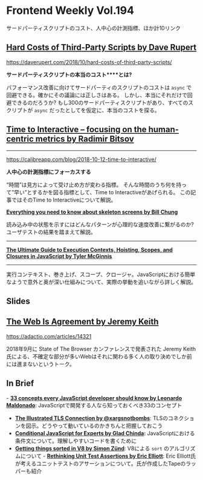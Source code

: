 # Frontend Weekly Vol.194
サードパーティスクリプトのコスト、人中心の計測指標、ほか計10リンク

## [**Hard Costs of Third-Party Scripts by Dave Rupert**](https://daverupert.com/2018/10/hard-costs-of-third-party-scripts/)

https://daverupert.com/2018/10/hard-costs-of-third-party-scripts/

**サードパーティスクリプトの****本当の****コスト****とは?**

パフォーマンス改善に向けてサードパーティのスクリプトのコストは `async` で回避できる。確かにその議論には正しさはある。
しかし、本当にそれだけで回避できるのだろうか?
もし300のサードパーティスクリプトがあり、すべてのスクリプトが `async` だったとしてを仮定に、本当のコストを探る。

## [**Time to Interactive – focusing on the human-centric metrics by Radimir Bitsov**](https://calibreapp.com/blog/2018-10-12-time-to-interactive/)
****
https://calibreapp.com/blog/2018-10-12-time-to-interactive/

**人中心の計測指標にフォーカスする**

“時間”は見方によって受け止め方が変わる指標。
そんな時間のうち何を持って”早い”とするかを図る指標として、Time to Interactiveがあげられる。
この記事ではそのTime to Interactiveについて解説。

[**Everything you need to know about skeleton screens by Bill Chung**](https://uxdesign.cc/what-you-should-know-about-skeleton-screens-a820c45a571a)

読み込み中の状態を示すにはどんなパターンが心理的な速度改善に繋がるのか?
ユーザテストの結果を踏まえて解説。
****
[](https://tylermcginnis.com/ultimate-guide-to-execution-contexts-hoisting-scopes-and-closures-in-javascript/)[**The Ultimate Guide to Execution Contexts, Hoisting, Scopes, and Closures in JavaScript by Tyler McGinnis**](https://tylermcginnis.com/ultimate-guide-to-execution-contexts-hoisting-scopes-and-closures-in-javascript/)
****
実行コンテキスト、巻き上げ、スコープ、クロージャ。JavaScriptにおける簡単なようで意外と奥が深い仕組みについて、実際の挙動を追いながら詳しく解説。


## Slides
## [**The Web Is Agreement by Jeremy Keith**](https://adactio.com/articles/14321)

https://adactio.com/articles/14321

2018年9月に State of The Browser カンファレンスで発表された Jeremy Keith 氏による、不確定な部分が多いWebはそれに関わる多く人の取り決めでしか前には進まないというトーク。


## In Brief
[](https://github.com/leonardomso/33-js-concepts)- [**33 concepts every JavaScript developer should know by Leonardo Maldonado**](https://github.com/leonardomso/33-js-concepts): JavaScriptで開発する人なら知っておくべき33のコンセプト
- [**The Illustrated TLS Connection by @xargsnotbombs**](https://tls.ulfheim.net/): TLSのコネクションを図示。どうやって動いているのかきちんと把握しておこう
- [**Conditional JavaScript for Experts by Glad Chinda**](https://hackernoon.com/conditional-javascript-for-experts-d2aa456ef67c)**:** JavaScriptにおける条件文について。理解しやすいコードを書くために
- [**Getting things sorted in V8 by Simon Zünd**](https://v8.dev/blog/array-sort): V8による `sort` のアルゴリズムについて
[](https://medium.com/javascript-scene/rethinking-unit-test-assertions-55f59358253f)- [**Rethinking Unit Test Assertions by Eric Elliott**](https://medium.com/javascript-scene/rethinking-unit-test-assertions-55f59358253f): Eric Elliott氏が考えるユニットテストのアサーションについて。氏が作成したTapeのラッパーも紹介

